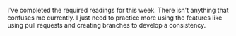 I've completed the required readings for this week.  There isn't anything that confuses me currently.  I just need to practice more using the features like using pull requests and creating branches to develop a consistency.
